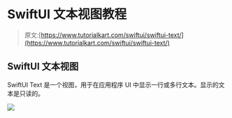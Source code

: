 # SwiftUI 文本视图教程

> 原文:[https://www.tutorialkart.com/swiftui/swiftui-text/](https://www.tutorialkart.com/swiftui/swiftui-text/)

## SwiftUI 文本视图

SwiftUI Text 是一个视图，用于在应用程序 UI 中显示一行或多行文本。显示的文本是只读的。

[![](../Images/925da31b32d6bc3827932f6c8afb11bb.png)](https://www.tutorialkart.com/)